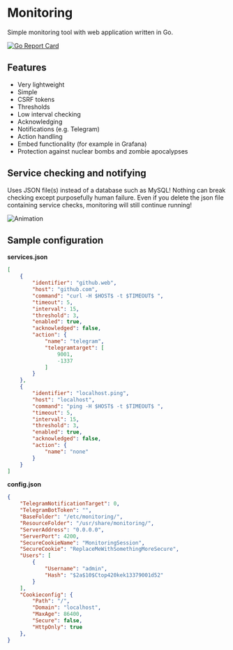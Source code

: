 # Monitoring

Simple monitoring tool with web application written in Go.

[![Go Report Card](https://goreportcard.com/badge/github.com/mdeheij/monitoring)](https://goreportcard.com/report/github.com/mdeheij/monitoring)

## Features

-   Very lightweight
-   Simple
-   CSRF tokens
-   Thresholds
-   Low interval checking
-   Acknowledging
-   Notifications (e.g. Telegram)
-   Action handling
-   Embed functionality (for example in Grafana)
-   Protection against nuclear bombs and zombie apocalypses

## Service checking and notifying

Uses JSON file(s) instead of a database such as MySQL! Nothing can break checking except purposefully human failure. Even if you delete the json file containing service checks, monitoring will still continue running!

![Animation](https://i.imgur.com/7d44ndT.gif)

## Sample configuration

**services.json**

```json
[
    {
        "identifier": "github.web",
        "host": "github.com",
        "command": "curl -H $HOST$ -t $TIMEOUT$ ",
        "timeout": 5,
        "interval": 15,
        "threshold": 3,
        "enabled": true,
        "acknowledged": false,
        "action": {
            "name": "telegram",
            "telegramtarget": [
                9001,
                -1337
            ]
        }
    },
    {
        "identifier": "localhost.ping",
        "host": "localhost",
        "command": "ping -H $HOST$ -t $TIMEOUT$ ",
        "timeout": 5,
        "interval": 15,
        "threshold": 3,
        "enabled": true,
        "acknowledged": false,
        "action": {
            "name": "none"
        }
    }
]
```

**config.json**

```json
{
    "TelegramNotificationTarget": 0,
    "TelegramBotToken": "",
    "BaseFolder": "/etc/monitoring/",
    "ResourceFolder": "/usr/share/monitoring/",
    "ServerAddress": "0.0.0.0",
    "ServerPort": 4200,
    "SecureCookieName": "MonitoringSession",
    "SecureCookie": "ReplaceMeWithSomethingMoreSecure",
    "Users": [
        {
            "Username": "admin",
            "Hash": "$2a$10$Ctop420kek13379001d52"
        }
    ],
    "Cookieconfig": {
        "Path": "/",
        "Domain": "localhost",
        "MaxAge": 86400,
        "Secure": false,
        "HttpOnly": true
    },
}
```
